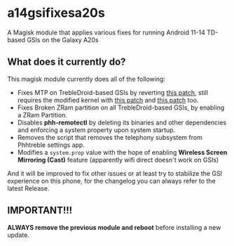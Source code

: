 # a14gsifixesa20s
A Magisk module that applies various fixes for running Android 11-14 TD-based GSIs on the Galaxy A20s

## What does it currently do?
This magisk module currently does all of the following:

* Fixes MTP on TrebleDroid-based GSIs by reverting [this patch](https://github.com/TrebleDroid/device_phh_treble/commit/60b9a5c81d602c853e5b4d62d02c8409b21f0d63), still requires the modified kernel with [this patch](https://github.com/GalaxyA20s/android_kernel_samsung_a20s/commit/2c4a2487a2d3abf50b9206ad792bb4492e3c5382) and [this patch](https://github.com/GalaxyA20s/android_kernel_samsung_a20s/commit/5f4f599a475c77cd5aadbca8d234acbf3dcb1ec1) too.
* Fixes Broken ZRam partition on all TrebleDroid-based GSIs, by enabling a ZRam Partition.
* Disables **phh-remotectl** by deleting its binaries and other dependencies and enforcing a system property upon system startup.
* Removes the script that removes the telephony subsystem from Phhtreble settings app.
* Modifies a `system.prop` value with the hope of enabling **Wireless Screen Mirroring (Cast)** feature (apparently wifi direct doesn't work on GSIs)

And it will be improved to fix other issues or at least try to stabilize the GSI experience on this phone, for the changelog you can always refer to the latest Release.

## IMPORTANT!!!
**ALWAYS remove the previous module and reboot** before installing a new update.